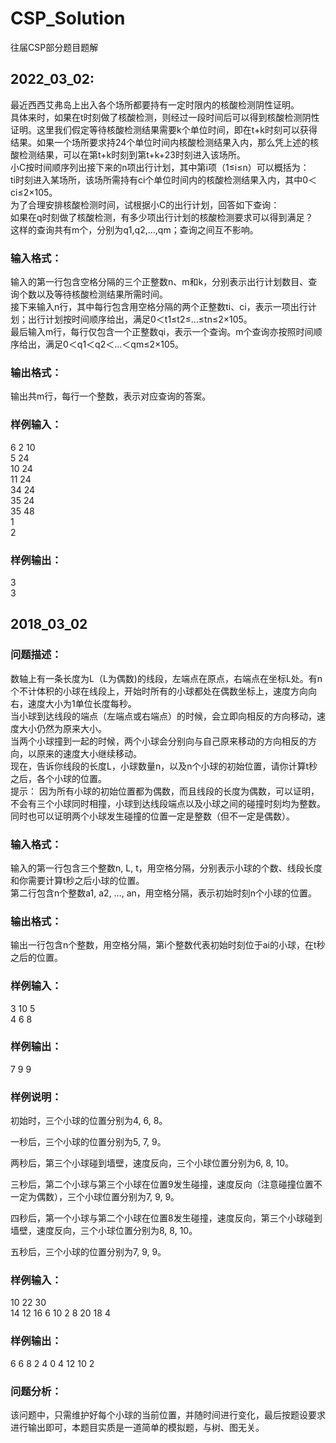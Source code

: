 # CSP_Solution
往届CSP部分题目题解<br>


## 2022_03_02:

最近西西艾弗岛上出入各个场所都要持有一定时限内的核酸检测阴性证明。<br>
具体来时，如果在t时刻做了核酸检测，则经过一段时间后可以得到核酸检测阴性证明。这里我们假定等待核酸检测结果需要k个单位时间，即在t+k时刻可以获得结果。如果一个场所要求持24个单位时间内核酸检测结果入内，那么凭上述的核酸检测结果，可以在第t+k时刻到第t+k+23时刻进入该场所。<br>
小C按时间顺序列出接下来的n项出行计划，其中第i项（1≤i≤n）可以概括为：<br>
ti时刻进入某场所，该场所需持有ci个单位时间内的核酸检测结果入内，其中0＜ci≤2×105。<br>
为了合理安排核酸检测时间，试根据小C的出行计划，回答如下查询：<br>
如果在q时刻做了核酸检测，有多少项出行计划的核酸检测要求可以得到满足？<br>
这样的查询共有m个，分别为q1,q2,…,qm；查询之间互不影响。<br>
### 输入格式：<br>
输入的第一行包含空格分隔的三个正整数n、m和k，分别表示出行计划数目、查询个数以及等待核酸检测结果所需时间。<br>
接下来输入n行，其中每行包含用空格分隔的两个正整数ti、ci，表示一项出行计划；出行计划按时间顺序给出，满足0＜t1≤t2≤…≤tn≤2×105。<br>
最后输入m行，每行仅包含一个正整数qi，表示一个查询。m个查询亦按照时间顺序给出，满足0＜q1＜q2＜…＜qm≤2×105。<br>
### 输出格式：<br>
输出共m行，每行一个整数，表示对应查询的答案。<br>
### 样例输入：<br>
6 2 10<br>
5 24<br>
10 24<br>
11 24<br>
34 24<br>
35 24<br>
35 48<br>
1<br>
2<br>
### 样例输出：<br>
3<br>
3<br>

## 2018_03_02<br>

### 问题描述：<br>
数轴上有一条长度为L（L为偶数)的线段，左端点在原点，右端点在坐标L处。有n个不计体积的小球在线段上，开始时所有的小球都处在偶数坐标上，速度方向向右，速度大小为1单位长度每秒。<br>
当小球到达线段的端点（左端点或右端点）的时候，会立即向相反的方向移动，速度大小仍然为原来大小。<br>
当两个小球撞到一起的时候，两个小球会分别向与自己原来移动的方向相反的方向，以原来的速度大小继续移动。<br>
现在，告诉你线段的长度L，小球数量n，以及n个小球的初始位置，请你计算t秒之后，各个小球的位置。<br>
提示：
因为所有小球的初始位置都为偶数，而且线段的长度为偶数，可以证明，不会有三个小球同时相撞，小球到达线段端点以及小球之间的碰撞时刻均为整数。<br>
同时也可以证明两个小球发生碰撞的位置一定是整数（但不一定是偶数）。<br>
### 输入格式：
输入的第一行包含三个整数n, L, t，用空格分隔，分别表示小球的个数、线段长度和你需要计算t秒之后小球的位置。<br>
第二行包含n个整数a1, a2, …, an，用空格分隔，表示初始时刻n个小球的位置。<br>
### 输出格式：
输出一行包含n个整数，用空格分隔，第i个整数代表初始时刻位于ai的小球，在t秒之后的位置。<br>
### 样例输入：
3 10 5<br>
4 6 8<br>
### 样例输出：
7 9 9<br>
### 样例说明：
初始时，三个小球的位置分别为4, 6, 8。<br>
 
一秒后，三个小球的位置分别为5, 7, 9。<br>
 
两秒后，第三个小球碰到墙壁，速度反向，三个小球位置分别为6, 8, 10。<br>
 
三秒后，第二个小球与第三个小球在位置9发生碰撞，速度反向（注意碰撞位置不一定为偶数），三个小球位置分别为7, 9, 9。<br>
 
四秒后，第一个小球与第二个小球在位置8发生碰撞，速度反向，第三个小球碰到墙壁，速度反向，三个小球位置分别为8, 8, 10。<br>
 
五秒后，三个小球的位置分别为7, 9, 9。<br>
 
### 样例输入：<br>
10 22 30<br>
14 12 16 6 10 2 8 20 18 4<br>
### 样例输出：<br>
6 6 8 2 4 0 4 12 10 2<br>
### 问题分析：<br>
该问题中，只需维护好每个小球的当前位置，并随时间进行变化，最后按题设要求进行输出即可，本题目实质是一道简单的模拟题，与树、图无关。
